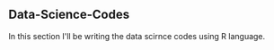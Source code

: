 ## Data-Science-Codes ##   
In this section I'll be writing the data scirnce codes using R language.                 
